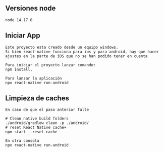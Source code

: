 ## Versiones node 
    node 14.17.0

## Iniciar App
    Este proyecto esta creado desde un equipo windows.
    Si bien react-native funciona para ios y para android, hay que hacer ajustes en la parte de iOS que no se han podido tener en cuenta 

    Para iniciar el proyecto lanzar comando:
    npm install,

    Para lanzar la aplicación
    npx react-native run-android

## Limpieza de caches
    En caso de que el paso anterior falle 

    # Clean native build folders
    ./android/gradlew clean -p ./android/
    # reset React Native cache+
    npm start --reset-cache

    En otra consola
    npx react-native run-android

